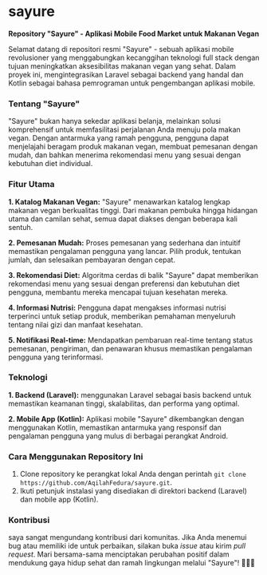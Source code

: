 # sayure
**Repository "Sayure" - Aplikasi Mobile Food Market untuk Makanan Vegan**

Selamat datang di repositori resmi "Sayure" - sebuah aplikasi mobile revolusioner yang menggabungkan kecanggihan teknologi full stack dengan tujuan meningkatkan aksesibilitas makanan vegan yang sehat. Dalam proyek ini, mengintegrasikan Laravel sebagai backend yang handal dan Kotlin sebagai bahasa pemrograman untuk pengembangan aplikasi mobile.

### Tentang "Sayure"

"Sayure" bukan hanya sekedar aplikasi belanja, melainkan solusi komprehensif untuk memfasilitasi perjalanan Anda menuju pola makan vegan. Dengan antarmuka yang ramah pengguna, pengguna dapat menjelajahi beragam produk makanan vegan, membuat pemesanan dengan mudah, dan bahkan menerima rekomendasi menu yang sesuai dengan kebutuhan diet individual.

### Fitur Utama

**1. Katalog Makanan Vegan:**
   "Sayure" menawarkan katalog lengkap makanan vegan berkualitas tinggi. Dari makanan pembuka hingga hidangan utama dan camilan sehat, semua dapat diakses dengan beberapa kali sentuh.

**2. Pemesanan Mudah:**
   Proses pemesanan yang sederhana dan intuitif memastikan pengalaman pengguna yang lancar. Pilih produk, tentukan jumlah, dan selesaikan pembayaran dengan cepat.

**3. Rekomendasi Diet:**
   Algoritma cerdas di balik "Sayure" dapat memberikan rekomendasi menu yang sesuai dengan preferensi dan kebutuhan diet pengguna, membantu mereka mencapai tujuan kesehatan mereka.

**4. Informasi Nutrisi:**
   Pengguna dapat mengakses informasi nutrisi terperinci untuk setiap produk, memberikan pemahaman menyeluruh tentang nilai gizi dan manfaat kesehatan.

**5. Notifikasi Real-time:**
   Mendapatkan pembaruan real-time tentang status pemesanan, pengiriman, dan penawaran khusus memastikan pengalaman pengguna yang terinformasi.

### Teknologi

**1. Backend (Laravel):**
   menggunakan Laravel sebagai basis backend untuk memastikan keamanan tinggi, skalabilitas, dan performa yang optimal.

**2. Mobile App (Kotlin):**
   Aplikasi mobile "Sayure" dikembangkan dengan menggunakan Kotlin, memastikan antarmuka yang responsif dan pengalaman pengguna yang mulus di berbagai perangkat Android.

### Cara Menggunakan Repository Ini

1. Clone repository ke perangkat lokal Anda dengan perintah `git clone https://github.com/AqilahFedura/sayure.git`.
2. Ikuti petunjuk instalasi yang disediakan di direktori backend (Laravel) dan mobile app (Kotlin).

### Kontribusi

saya sangat mengundang kontribusi dari komunitas. Jika Anda menemui bug atau memiliki ide untuk perbaikan, silakan buka *issue* atau kirim *pull request*.
Mari bersama-sama menciptakan perubahan positif dalam mendukung gaya hidup sehat dan ramah lingkungan melalui "Sayure"! 🌱📱✨
